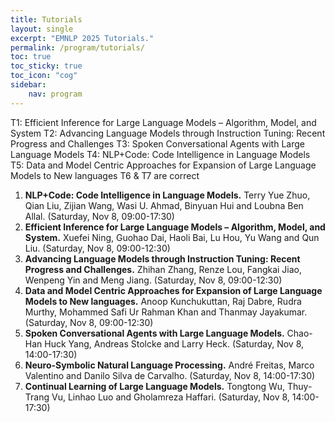 ```yaml
---
title: Tutorials
layout: single
excerpt: "EMNLP 2025 Tutorials."
permalink: /program/tutorials/
toc: true
toc_sticky: true
toc_icon: "cog" 
sidebar: 
    nav: program
---
```

T1: Efficient Inference for Large Language Models – Algorithm, Model, and System
T2:  Advancing Language Models through Instruction Tuning:
Recent Progress and Challenges
T3: Spoken Conversational Agents with Large Language Models
T4:  NLP+Code: Code Intelligence in Language Models
T5:  Data and Model Centric Approaches for Expansion of Large Language Models to New languages
T6 & T7 are correct

1. **NLP+Code: Code Intelligence in Language Models.** Terry Yue Zhuo, Qian Liu, Zijian Wang, Wasi U. Ahmad, Binyuan Hui and Loubna Ben Allal. (Saturday, Nov 8, 09:00-17:30)  
2. **Efficient Inference for Large Language Models – Algorithm, Model, and System.** Xuefei Ning, Guohao Dai, Haoli Bai, Lu Hou, Yu Wang and Qun Liu. (Saturday, Nov 8, 09:00-12:30)  
3. **Advancing Language Models through Instruction Tuning: Recent Progress and Challenges.** Zhihan Zhang, Renze Lou, Fangkai Jiao, Wenpeng Yin and Meng Jiang. (Saturday, Nov 8, 09:00-12:30)  
4. **Data and Model Centric Approaches for Expansion of Large Language Models to New languages.** Anoop Kunchukuttan, Raj Dabre, Rudra Murthy, Mohammed Safi Ur Rahman Khan and Thanmay Jayakumar. (Saturday, Nov 8, 09:00-12:30)  
5. **Spoken Conversational Agents with Large Language Models.** Chao-Han Huck Yang, Andreas Stolcke and Larry Heck. (Saturday, Nov 8, 14:00-17:30)  
6. **Neuro-Symbolic Natural Language Processing.** André Freitas, Marco Valentino and Danilo Silva de Carvalho. (Saturday, Nov 8, 14:00-17:30)  
7. **Continual Learning of Large Language Models.** Tongtong Wu, Thuy-Trang Vu, Linhao Luo and Gholamreza Haffari. (Saturday, Nov 8, 14:00-17:30)  
